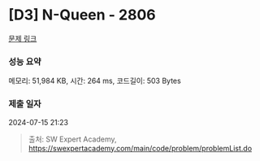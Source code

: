 # [D3] N-Queen - 2806 

[문제 링크](https://swexpertacademy.com/main/code/problem/problemDetail.do?contestProbId=AV7GKs06AU0DFAXB) 

### 성능 요약

메모리: 51,984 KB, 시간: 264 ms, 코드길이: 503 Bytes

### 제출 일자

2024-07-15 21:23



> 출처: SW Expert Academy, https://swexpertacademy.com/main/code/problem/problemList.do